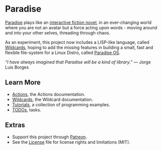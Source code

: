 # Paradise

[Paradise](http://wiki.xxiivv.com/paradise) plays like an [interactive fiction novel](https://www.youtube.com/watch?v=9gmMVjHJ6cU), in an ever-changing world where you are not an avatar but a force acting upon words - moving around and into your other selves, threading through chaos. 

As an experiment, this project now includes a LISP-like language, called [Wildcards](WILDCARDS.md), hoping to add the missing features in building a small, fast and flexible file-system for a Linux Distro, called [Paradise OS](https://github.com/neauoire/ParadiseOS).

_“I have always imagined that Paradise will be a kind of library.”_ — Jorge Luis Borges

## Learn More

- [Actions](ACTIONS.md), the Actions documentation.
- [Wildcards](WILDCARDS.md), the Wildcard documentation.
- [Tutorials](TUTORIALS.md), a collection of programming examples.
- [TODOs](TODO.md), tasks.

## Extras

- Support this project through [Patreon](https://patreon.com/100).
- See the [License](LICENSE.md) file for license rights and limitations (MIT).

